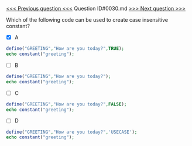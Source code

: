 [<<< Previous question <<<](0029.md)  Question ID#0030.md  [>>> Next question >>>](0031.md) 

Which of the following code can be used to create case insensitive constant?

- [x] A
```php
define("GREETING","How are you today?",TRUE); 
echo constant("greeting");
```

- [ ] B
```php
define("GREETING","How are you today?"); 
echo constant("greeting");
```

- [ ] C
```php
define("GREETING","How are you today?",FALSE); 
echo constant("greeting");
```

- [ ] D
```php
define("GREETING","How are you today?",'USECASE');
echo constant("greeting");
```
